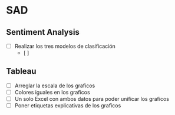 # SAD

## Sentiment Analysis

- [ ] Realizar los tres modelos de clasificación
  - [ ] 

## Tableau

- [ ] Arreglar la escala de los graficos
- [ ] Colores iguales en los graficos
- [ ] Un solo Excel con ambos datos para poder unificar los graficos
- [ ] Poner etiquetas explicativas de los graficos